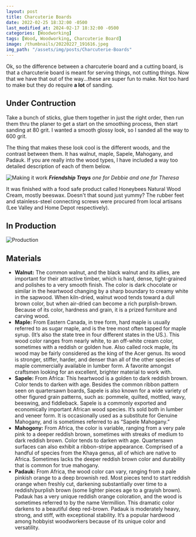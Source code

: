 ```yaml
---
layout: post
title: Charcuterie Boards
date: 2022-02-25 18:32:00 -0500
last_modified_at: 2024-02-17 18:32:00 -0500
categories: [Woodworking]
tags: [Wood, Woodworking, Charcuterie Board]
image: /thumbnails/20220227_191616.jpeg
img_path: "/assets/img/posts/Charcuterie-Boards"
---
```


Ok, so the difference between a charcuterie board and a cutting board, is that a charcuterie board is meant for serving things, not cutting things.  Now that we have that out of the way...these are super fun to make.  Not too hard to make but they do require **a lot** of sanding.

## Under Contruction

Take a bunch of sticks, glue them together in just the right order, then run them thru the planer to get a start on the smoothing process, then start sanding at 80 grit.  I wanted a smooth glossy look, so I sanded all the way to 600 grit.

The thing that makes these look cool is the different woods, and the contrast between them.  It has walnut, maple, Sapele, Mahogany, and Padauk.  If you are really into the wood types, I have included a way too detailed description of each of them below.

![Making it work][Construction]
_**Friendship Trays** one for Debbie and one for Theresa_

It was finished with a food safe product called Honeybees Natural Wood Cream, mostly beeswax.  Doesn't that sound just yummy?  The rubber feet and stainless-steel connecting screws were procured from local artisans (Lee Valley and Home Depot respectively).

## In Production

![Production][Production]

## Materials

- **Walnut:** The common walnut, and the black walnut and its allies, are important for their attractive timber, which is hard, dense, tight-grained and polishes to a very smooth finish. The color is dark chocolate or similar in the heartwood changing by a sharp boundary to creamy white in the sapwood. When kiln-dried, walnut wood tends toward a dull brown color, but when air-dried can become a rich purplish-brown. Because of its color, hardness and grain, it is a prized furniture and carving wood.
- **Maple:** From Eastern Canada, in tree form, hard maple is usually referred to as sugar maple, and is the tree most often tapped for maple syrup. (It’s also the state tree in four different states in the US.).  This wood color ranges from nearly white, to an off-white cream color, sometimes with a reddish or golden hue. Also called rock maple, its wood may be fairly considered as the king of the Acer genus. Its wood is stronger, stiffer, harder, and denser than all of the other species of maple commercially available in lumber form.  A favorite amongst craftsmen looking for an excellent, brighter material to work with.
- **Sapele:** From Africa: This heartwood is a golden to dark reddish brown. Color tends to darken with age. Besides the common ribbon pattern seen on quartersawn boards, Sapele is also known for a wide variety of  other figured grain patterns, such as: pommele, quilted, mottled, wavy, beeswing, and fiddleback.  Sapele is a commonly exported and economically important African wood species. It’s   sold both in lumber and veneer form. It is occasionally used as a substitute for Genuine Mahogany, and is sometimes referred to as “Sapele Mahogany.”
- **Mahogony:** From Africa, the color is variable, ranging from a very pale pink to a deeper reddish brown, sometimes with streaks of medium to dark reddish brown. Color tends to darken with age. Quartersawn surfaces can also exhibit a ribbon-stripe appearance.  Comprised of a handful of species from the Khaya genus, all of which are native to Africa. Sometimes lacks the deeper reddish brown color  and durability that is common for true mahogany.
- **Padauk:** From Africa, the wood color can vary, ranging from a pale pinkish orange to a deep brownish red. Most pieces tend to start reddish orange when freshly cut, darkening substantially over time to a reddish/purplish brown (some lighter pieces age to a grayish brown).  
Padauk has a very unique reddish orange coloration, and the wood is sometimes referred to by the name Vermillion. This dramatic color darkens to a beautiful deep red-brown. Padauk is moderately heavy, strong, and stiff, with exceptional stability. It’s a popular hardwood among hobbyist woodworkers because of its unique color and versatility.

[Construction]: 20220227_191600.jpeg
[Production]: IMG_0547.jpeg

